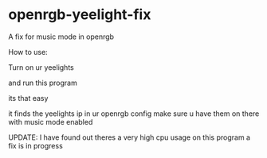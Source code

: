 # openrgb-yeelight-fix
A fix for music mode in openrgb

How to use:

Turn on ur yeelights

and run this program 

its that easy

it finds the yeelights ip in ur openrgb config make sure u have them on there with music mode enabled

UPDATE: I have found out theres a very high cpu usage on this program a fix is in progress
